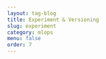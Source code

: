 ```yaml
---
layout: tag-blog
title: Experiment & Versioning
slug: experiment
category: mlops
menu: false
order: 7
---
```

